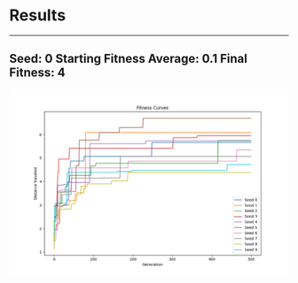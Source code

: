 # Results 

---
Seed: 0
Starting Fitness Average: 0.1
Final Fitness: 4
---

 ![alt text](https://github.com/itsgohtime/mybots/blob/final-project/docs/fitness%20curves.png)